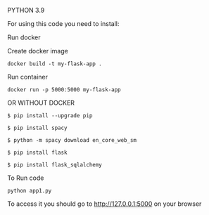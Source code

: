PYTHON 3.9

For using this code you need to install:

Run docker

Create docker image

`docker build -t my-flask-app .`

Run container

`docker run -p 5000:5000 my-flask-app`

OR WITHOUT DOCKER


`$ pip install --upgrade pip`

`$ pip install spacy`

`$ python -m spacy download en_core_web_sm`

`$ pip install flask`
 
`$ pip install flask_sqlalchemy`

To Run code

`python app1.py`

To access it you should go to http://127.0.0.1:5000 on your browser


